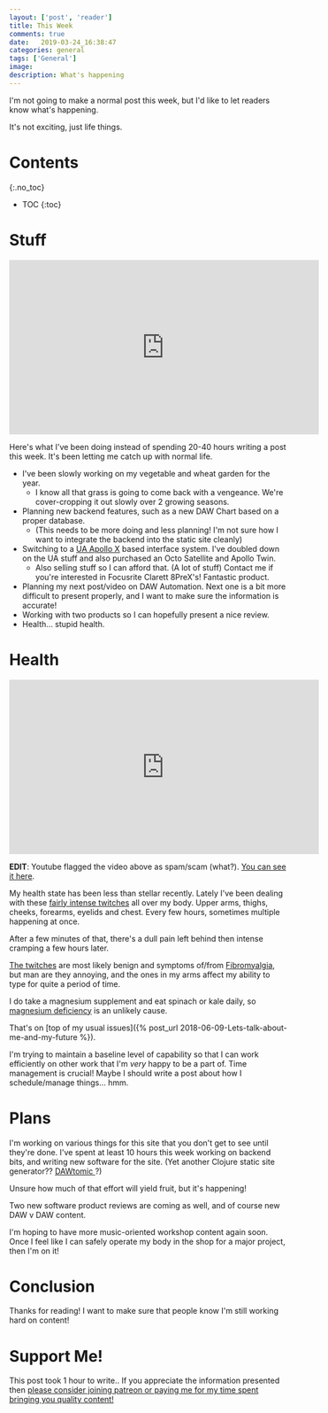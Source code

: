 ```yaml
---
layout: ['post', 'reader']
title: This Week
comments: true
date:   2019-03-24_16:38:47 
categories: general
tags: ['General']
image:
description: What's happening
---
```


I'm not going to make a normal post this week, but I'd like to let readers know what's happening.

It's not exciting, just life things.


<!--more-->



# Contents
{:.no_toc}
* TOC
{:toc}

# Stuff

<iframe width="560" height="315" src="https://www.youtube.com/embed/vBJxJv0-cMo" frameborder="0" allow="accelerometer; autoplay; encrypted-media; gyroscope; picture-in-picture" allowfullscreen></iframe>

Here's what I've been doing instead of spending 20-40 hours writing a post this week. It's been letting me catch up with normal life.

* I've been slowly working on my vegetable and wheat garden for the year.
  * I know all that grass is going to come back with a vengeance. We're cover-cropping it out slowly over 2 growing seasons.
* Planning new backend features, such as a new DAW Chart based on a proper database.
  * (This needs to be more doing and less planning! I'm not sure how I want to integrate the backend into the static site cleanly)
* Switching to a [UA Apollo X](https://www.uaudio.com/audio-interfaces/apollo-x8p.html) based interface system. I've doubled down on the UA stuff and also purchased an Octo Satellite and Apollo Twin.
  * Also selling stuff so I can afford that. (A lot of stuff) Contact me if you're interested in Focusrite Clarett 8PreX's! Fantastic product.
* Planning my next post/video on DAW Automation. Next one is a bit more difficult to present properly, and I want to make sure the information is accurate!
* Working with two products so I can hopefully present a nice review.
* Health... stupid health.

# Health

<iframe width="560" height="315" src="https://www.youtube.com/embed/Yr7jnmiF_0U" frameborder="0" allow="accelerometer; autoplay; encrypted-media; gyroscope; picture-in-picture" allowfullscreen></iframe>

**EDIT**: Youtube flagged the video above as spam/scam (what?). [You can see it here](https://streamable.com/u5yfq).

My health state has been less than stellar recently. Lately I've been dealing with these [fairly intense twitches](https://en.wikipedia.org/wiki/Fasciculation) all over my body. Upper arms, thighs, cheeks, forearms, eyelids and chest. Every few hours, sometimes multiple happening at once.

After a few minutes of that, there's a dull pain left behind then intense cramping a few hours later.

[The twitches](https://en.wikipedia.org/wiki/Fasciculation) are most likely benign and symptoms of/from [Fibromyalgia](https://en.wikipedia.org/wiki/Fibromyalgia), but man are they annoying, and the ones in my arms affect my ability to type for quite a period of time.

I do take a magnesium supplement and eat spinach or kale daily, so [magnesium deficiency](https://en.wikipedia.org/wiki/Magnesium_deficiency) is an unlikely cause.

That's on [top of my usual issues]({% post_url 2018-06-09-Lets-talk-about-me-and-my-future %}).

I'm trying to maintain a baseline level of capability so that I can work efficiently on other work that I'm _very_ happy to be a part of. Time management is crucial! Maybe I should write a post about how I schedule/manage things... hmm.

# Plans

I'm working on various things for this site that you don't get to see until they're done. I've spent at least 10 hours this week working on backend bits, and writing new software for the site. (Yet another Clojure static site generator?? [ DAWtomic ](https://www.datomic.com)?)

Unsure how much of that effort will yield fruit, but it's happening!

Two new software product reviews are coming as well, and of course new DAW v DAW content.

I'm hoping to have more music-oriented workshop content again soon. Once I feel like I can safely operate my body in the shop for a major project, then I'm on it!

# Conclusion

Thanks for reading! I want to make sure that people know I'm still working hard on content!

# Support Me!

This post took 1 hour to write.. If you appreciate the information presented then <a href="/DonateNow/">please consider joining patreon or paying me for my time spent bringing you quality content!</a>






